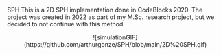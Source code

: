 SPH
This is a 2D SPH implementation done in CodeBlocks 2020. The project was created in 2022 as part of my M.Sc. research project, but we decided to not continue with this method.

<p align=center>
![simulationGIF](https://github.com/arthurgonze/SPH/blob/main/2D%20SPH.gif)
 </p>
